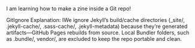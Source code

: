 I am learning how to make a zine inside a Git repo!

GitIgnore Explanation: IWe ignore Jekyll’s build/cache directories (_site/, .jekyll-cache/, .sass-cache/, .jekyll-metadata) because they’re generated artifacts—GitHub Pages rebuilds from source. Local Bundler folders, such as .bundle/, vendor/, are excluded to keep the repo portable and clean.
